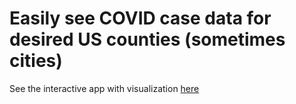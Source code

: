 # Easily see COVID case data for desired US counties (sometimes cities)

See the interactive app with visualization [here]()